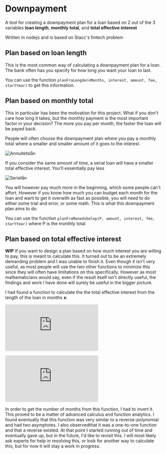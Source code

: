 # Downpayment
A tool for creating a downpayment plan for a loan based on 2 out of the 3 variables **loan length**, **monthly total**, and **total effective interest**

Written in nodejs and is based on Stacc's fintech problem

## Plan based on loan length
This is the most common way of calculating a downpayment plan for a loan. The bank often has you specify for how long you want your loan to last.

You can use the function `planFraLengde(nMonths, interest, amount, fee, startYear)` to get this information.

## Plan based on monthly total
This in particular has been the motivation for this project. What if you don't care how long it takes, but the monthly payment is the most important factor in your decision? The more you pay per month, the faster the loan will be payed back.

People will often choose the downpayment plan where you pay a monthly total where a smaller and smaller amount of it goes to the interest.

![Annuitetslån](https://finanssans.no/assets/images/annuitetslan_160215_121032.png)

If you consider the same amount of time, a serial loan will have a smaller total effective interest. You'll essentially pay less

![Serielån](https://finanssans.no/assets/images/serielan2_160215_121135.png)

You will however pay much more in the beginning, which some people can't affort. However if you know how much you can budget each month for the loan and want to get it overwith as fast as possible, you will need to do either some trial and error, or some math. This is what this downpayment plan aims to do.

You can use the function `planFraManedsbelop(P, amount, interest, fee, startYear)` where P is the monthly total

## Plan based on total effective interest
**WIP**
If you want to design a plan based on how much interest you are willing to pay, this is meant to calculate this. It turned out to be an extremely demanding problem and I was unable to finish it. Even though it isn't very useful, as most people will use the two other functions to minimize this since they will often have limitations on this specifically. However as most mathematicians would say, even if the result itself isn't directly useful, the findings and work I have done will surely be useful in the bigger picture.

I had found a function to calculate the the total effective interest from the length of the loan in months **x**:

![r=\frac{1}{1+\frac{interest}{12}}](https://latex.codecogs.com/svg.latex?r%3D%5Cfrac%7B1%7D%7B1&plus;%5Cfrac%7Binterest%7D%7B12%7D%7D)

![f(x)=1-\frac{amount}{(\frac{(1-r)amount}{r-r^{x+1}}+fee)x}](https://latex.codecogs.com/svg.latex?f%28x%29%3D1-%5Cfrac%7Bamount%7D%7B%28%5Cfrac%7B%281-r%29amount%7D%7Br-r%5E%7Bx&plus;1%7D%7D&plus;fee%29x%7D)

In order to get the number of months from this function, I had to invert it. This proved to be a matter of advanced calculus and function analytics. I found eventually that this function was very similar to a reverse-polynomial and had two asymptotes. I also observedthat it was a one-to-one function and that a reverse existed. At that point I started running out of time and eventually gave up, but in the future, I'd like to revisit this. I will most likely ask experts for help in resolving this, or look for another way to calculate this, but for now it will stay a work in progress.
